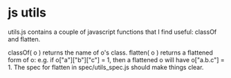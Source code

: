 # js utils

utils.js contains a couple of javascript functions that I find useful: classOf
and flatten.

classOf( o ) returns the name of o's class.
flatten( o ) returns a flattened form of o: e.g. if o["a"]["b"]["c"] = 1, then
a flattened o will have o["a.b.c"] = 1.  The spec for flatten in
spec/utils_spec.js should make things clear.
